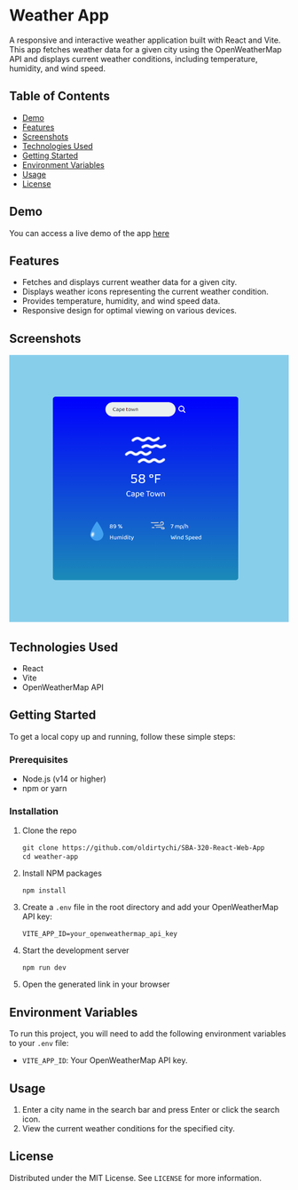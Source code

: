 <!DOCTYPE html>
<html lang="en">
<head>
  <meta charset="UTF-8">
  <meta name="viewport" content="width=device-width, initial-scale=1.0">
  <title>Weather App README</title>
</head>
<body>
  <h1>Weather App</h1>
  <p>A responsive and interactive weather application built with React and Vite. This app fetches weather data for a given city using the OpenWeatherMap API and displays current weather conditions, including temperature, humidity, and wind speed.</p>

  <h2>Table of Contents</h2>
  <ul>
    <li><a href="#demo">Demo</a></li>
    <li><a href="#features">Features</a></li>
    <li><a href="#screenshots">Screenshots</a></li>
    <li><a href="#technologies-used">Technologies Used</a></li>
    <li><a href="#getting-started">Getting Started</a></li>
    <li><a href="#environment-variables">Environment Variables</a></li>
    <li><a href="#usage">Usage</a></li>
    <li><a href="#license">License</a></li>
  </ul>

  <h2 id="demo">Demo</h2>
  <p>You can access a live demo of the app <a href="https://erics-weather-app-d6b34d.netlify.app/">here</a>

  <h2 id="features">Features</h2>
  <ul>
    <li>Fetches and displays current weather data for a given city.</li>
    <li>Displays weather icons representing the current weather condition.</li>
    <li>Provides temperature, humidity, and wind speed data.</li>
    <li>Responsive design for optimal viewing on various devices.</li>
  </ul>

  <h2 id="screenshots">Screenshots</h2>
  
  <img src= "weather-app/public/screenshot.PNG" alt="Weather App Screenshot">

  <h2 id="technologies-used">Technologies Used</h2>
  <ul>
    <li>React</li>
    <li>Vite</li>
    <li>OpenWeatherMap API</li>
  </ul>

  <h2 id="getting-started">Getting Started</h2>
  <p>To get a local copy up and running, follow these simple steps:</p>

  <h3 id="prerequisites">Prerequisites</h3>
  <ul>
    <li>Node.js (v14 or higher)</li>
    <li>npm or yarn</li>
  </ul>

  <h3 id="installation">Installation</h3>
  <ol>
    <li>Clone the repo
      <pre><code>git clone https://github.com/oldirtychi/SBA-320-React-Web-App
cd weather-app</code></pre>
    </li>
    <li>Install NPM packages
      <pre><code>npm install</code></pre>
    </li>
    <li>Create a <code>.env</code> file in the root directory and add your OpenWeatherMap API key:
      <pre><code>VITE_APP_ID=your_openweathermap_api_key</code></pre>
    </li>
    <li>Start the development server
      <pre><code>npm run dev</code></pre>
    </li>
    <li>Open the generated link in your browser</code></li>
  </ol>

  <h2 id="environment-variables">Environment Variables</h2>
  <p>To run this project, you will need to add the following environment variables to your <code>.env</code> file:</p>
  <ul>
    <li><code>VITE_APP_ID</code>: Your OpenWeatherMap API key.</li>
  </ul>

  <h2 id="usage">Usage</h2>
  <ol>
    <li>Enter a city name in the search bar and press Enter or click the search icon.</li>
    <li>View the current weather conditions for the specified city.</li>
  </ol>


  <h2 id="license">License</h2>
  <p>Distributed under the MIT License. See <code>LICENSE</code> for more information.</p>
</body>
</html>

